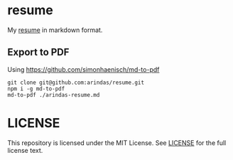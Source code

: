 # resume

My [resume](./arindas-resume.md) in markdown format.

## Export to PDF
Using https://github.com/simonhaenisch/md-to-pdf

```shell
git clone git@github.com:arindas/resume.git 
npm i -g md-to-pdf
md-to-pdf ./arindas-resume.md
```

# LICENSE
This repository is licensed under the MIT License. See [LICENSE](./LICENSE) for the full license text.
